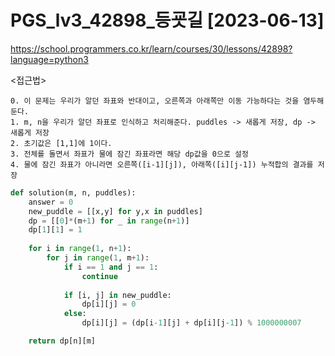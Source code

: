 # PGS_lv3_42898_등굣길 [2023-06-13]
https://school.programmers.co.kr/learn/courses/30/lessons/42898?language=python3

<접근법>
``` 
0. 이 문제는 우리가 알던 좌표와 반대이고, 오른쪽과 아래쪽만 이동 가능하다는 것을 염두해 둔다.
1. m, n을 우리가 알던 좌표로 인식하고 처리해준다. puddles -> 새롭게 저장, dp -> 새롭게 저장
2. 초기값은 [1,1]에 1이다.
3. 전체를 돌면서 좌표가 물에 잠긴 좌표라면 해당 dp값을 0으로 설정
4. 물에 잠긴 좌표가 아니라면 오른쪽([i-1][j]), 아래쪽([i][j-1]) 누적합의 결과를 저장
```



```python
def solution(m, n, puddles):
    answer = 0
    new_puddle = [[x,y] for y,x in puddles]
    dp = [[0]*(m+1) for _ in range(n+1)]
    dp[1][1] = 1
    
    for i in range(1, n+1):
        for j in range(1, m+1):
            if i == 1 and j == 1:
                continue
            
            if [i, j] in new_puddle:
                dp[i][j] = 0
            else:
                dp[i][j] = (dp[i-1][j] + dp[i][j-1]) % 1000000007

    return dp[n][m]
```
